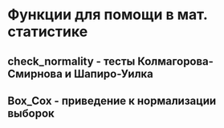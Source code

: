 # Функции для помощи в мат. статистике## check_normality - тесты Колмагорова-Смирнова и Шапиро-Уилка## Box_Cox - приведение к нормализации выборок